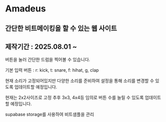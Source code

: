 # Amadeus

## 간단한 비트메이킹을 할 수 있는 웹 사이트

## 제작기간 : 2025.08.01 ~

버튼을 눌러 간단한 드럼을 찍어볼 수 있습니다.

기본 입력 버튼 : r: kick, t: snare, f: hihat, g, clap

현재 소리가 고정되어있지만 다양한 소리를 준비하여 설정을 통해 소리를 변경할 수 있도록 업데이트할 예정입니다.

현재는 2x2사이즈로 고정 추후 3x3, 4x4등 임의로 버튼 수를 늘릴 수 있도록 업데이트 할 예정입니다.

supabase storage를 사용하여 비트샘플을 관리
